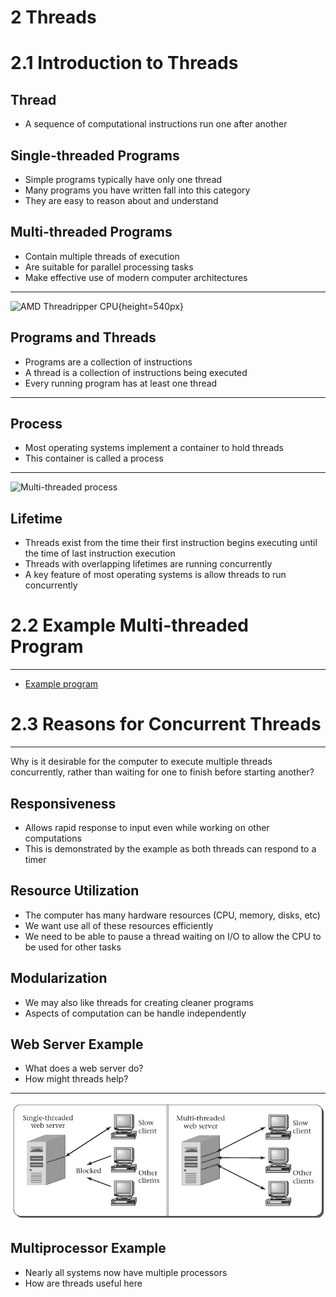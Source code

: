 2 Threads
=========

2.1 Introduction to Threads
===========================

Thread
------

- A sequence of computational instructions run one after another

Single-threaded Programs
------------------------

- Simple programs typically have only one thread
- Many programs you have written fall into this category
- They are easy to reason about and understand

Multi-threaded Programs
-----------------------

- Contain multiple threads of execution
- Are suitable for parallel processing tasks
- Make effective use of modern computer architectures

---

![AMD Threadripper CPU](https://upload.wikimedia.org/wikipedia/commons/3/35/AMD_Threadripper.svg){height=540px}

Programs and Threads
--------------------

- Programs are a collection of instructions
- A thread is a collection of instructions being executed
- Every running program has at least one thread

---

Process
-------

- Most operating systems implement a container to hold threads
- This container is called a process

---

![Multi-threaded process](https://upload.wikimedia.org/wikipedia/commons/a/a5/Multithreaded_process.svg)

Lifetime
--------

- Threads exist from the time their first instruction begins executing until the time of last instruction execution
- Threads with overlapping lifetimes are running concurrently
- A key feature of most operating systems is allow threads to run concurrently

2.2 Example Multi-threaded Program
==================================

---

- [Example program](examples/2-simple-thread/threads.c)

2.3 Reasons for Concurrent Threads
==================================

---

Why is it desirable for the computer to execute multiple threads concurrently, rather than waiting for one to finish before starting another?

Responsiveness
--------------

- Allows rapid response to input even while working on other computations
- This is demonstrated by the example as both threads can respond to a timer

Resource Utilization
--------------------

- The computer has many hardware resources (CPU, memory, disks, etc)
- We want use all of these resources efficiently
- We need to be able to pause a thread waiting on I/O to allow the CPU to be used for other tasks

Modularization
-------------

- We may also like threads for creating cleaner programs
- Aspects of computation can be handle independently

Web Server Example
------------------

- What does a web server do?
- How might threads help?

---

![Web servers](media/2-5.png)

Multiprocessor Example
----------------------

- Nearly all systems now have multiple processors
- How are threads useful here
